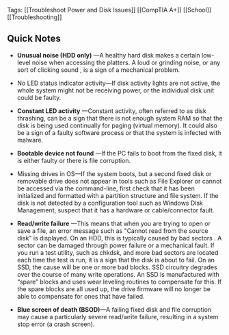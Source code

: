 
Tags: [[Troubleshoot Power and Disk Issues]] [[CompTIA A+]] [[School]] [[Troubleshooting]] 
## Quick Notes

- **Unusual noise (HDD only)** —A healthy hard disk makes a certain low-level noise when accessing the platters. A loud or grinding noise, or any sort of clicking sound , is a sign of a mechanical problem.
- No LED status indicator activity—If disk activity lights are not active, the whole system might not be receiving power, or the individual disk unit could be faulty.
- **Constant LED activity** —Constant activity, often referred to as disk thrashing, can be a sign that there is not enough system RAM so that the disk is being used continually for paging (virtual memory). It could also be a sign of a faulty software process or that the system is infected with malware.
- **Bootable device not found** —If the PC fails to boot from the fixed disk, it is either faulty or there is file corruption.
- Missing drives in OS—If the system boots, but a second fixed disk or removable drive does not appear in tools such as File Explorer or cannot be accessed via the command-line, first check that it has been initialized and formatted with a partition structure and file system. If the disk is not detected by a configuration tool such as Windows Disk Management, suspect that it has a hardware or cable/connector fault.

- **Read/write failure** —This means that when you are trying to open or save a file, an error message such as "Cannot read from the source disk" is displayed. On an HDD, this is typically caused by bad sectors . A sector can be damaged through power failure or a mechanical fault. If you run a test utility, such as chkdsk, and more bad sectors are located each time the test is run, it is a sign that the disk is about to fail. On an SSD, the cause will be one or more bad blocks. SSD circuitry degrades over the course of many write operations. An SSD is manufactured with “spare” blocks and uses wear leveling routines to compensate for this. If the spare blocks are all used up, the drive firmware will no longer be able to compensate for ones that have failed.

- **Blue screen of death (BSOD)**—A failing fixed disk and file corruption may cause a particularly severe read/write failure, resulting in a system stop error (a crash screen).
